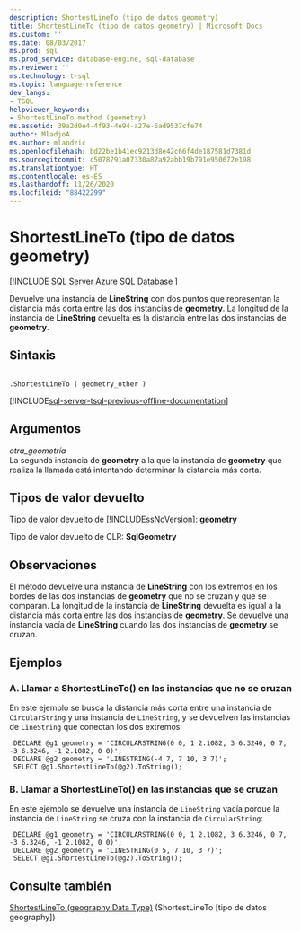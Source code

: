 ```yaml
---
description: ShortestLineTo (tipo de datos geometry)
title: ShortestLineTo (tipo de datos geometry) | Microsoft Docs
ms.custom: ''
ms.date: 08/03/2017
ms.prod: sql
ms.prod_service: database-engine, sql-database
ms.reviewer: ''
ms.technology: t-sql
ms.topic: language-reference
dev_langs:
- TSQL
helpviewer_keywords:
- ShortestLineTo method (geometry)
ms.assetid: 39a2d0e4-4f93-4e94-a27e-6ad9537cfe74
author: MladjoA
ms.author: mlandzic
ms.openlocfilehash: bd22be1b41ec9213d8e42c66f4de187581d7381d
ms.sourcegitcommit: c5078791a07330a87a92abb19b791e950672e198
ms.translationtype: HT
ms.contentlocale: es-ES
ms.lasthandoff: 11/26/2020
ms.locfileid: "88422299"
---
```

# <a name="shortestlineto-geometry-data-type"></a>ShortestLineTo (tipo de datos geometry)
[!INCLUDE [SQL Server Azure SQL Database ](../../includes/applies-to-version/sql-asdb.md)]

Devuelve una instancia de **LineString** con dos puntos que representan la distancia más corta entre las dos instancias de **geometry**. La longitud de la instancia de **LineString** devuelta es la distancia entre las dos instancias de **geometry**.
  
## <a name="syntax"></a>Sintaxis  
  
```  
  
.ShortestLineTo ( geometry_other )  
```  
  
[!INCLUDE[sql-server-tsql-previous-offline-documentation](../../includes/sql-server-tsql-previous-offline-documentation.md)]

## <a name="arguments"></a>Argumentos
 *otra_geometría*  
 La segunda instancia de **geometry** a la que la instancia de **geometry** que realiza la llamada está intentando determinar la distancia más corta.  
  
## <a name="return-types"></a>Tipos de valor devuelto  
 Tipo de valor devuelto de [!INCLUDE[ssNoVersion](../../includes/ssnoversion-md.md)]: **geometry**  
  
 Tipo de valor devuelto de CLR: **SqlGeometry**  
  
## <a name="remarks"></a>Observaciones  
 El método devuelve una instancia de **LineString** con los extremos en los bordes de las dos instancias de **geometry** que no se cruzan y que se comparan. La longitud de la instancia de **LineString** devuelta es igual a la distancia más corta entre las dos instancias de **geometry**. Se devuelve una instancia vacía de **LineString** cuando las dos instancias de **geometry** se cruzan.  
  
## <a name="examples"></a>Ejemplos  
  
### <a name="a-calling-shortestlineto-on-non-intersecting-instances"></a>A. Llamar a ShortestLineTo() en las instancias que no se cruzan  
 En este ejemplo se busca la distancia más corta entre una instancia de `CircularString` y una instancia de `LineString`, y se devuelven las instancias de `LineString` que conectan los dos extremos:  
  
```
 DECLARE @g1 geometry = 'CIRCULARSTRING(0 0, 1 2.1082, 3 6.3246, 0 7, -3 6.3246, -1 2.1082, 0 0)';  
 DECLARE @g2 geometry = 'LINESTRING(-4 7, 7 10, 3 7)';  
 SELECT @g1.ShortestLineTo(@g2).ToString();
 ```  
  
### <a name="b-calling-shortestlineto-on-intersecting-instances"></a>B. Llamar a ShortestLineTo() en las instancias que se cruzan  
 En este ejemplo se devuelve una instancia de `LineString` vacía porque la instancia de `LineString` se cruza con la instancia de `CircularString`:  
  
```
 DECLARE @g1 geometry = 'CIRCULARSTRING(0 0, 1 2.1082, 3 6.3246, 0 7, -3 6.3246, -1 2.1082, 0 0)';  
 DECLARE @g2 geometry = 'LINESTRING(0 5, 7 10, 3 7)';  
 SELECT @g1.ShortestLineTo(@g2).ToString();
 ```  
  
## <a name="see-also"></a>Consulte también  
 [ShortestLineTo &#40;geography Data Type&#41;](../../t-sql/spatial-geography/shortestlineto-geography-data-type.md) (ShortestLineTo [tipo de datos geography])  
  
  

